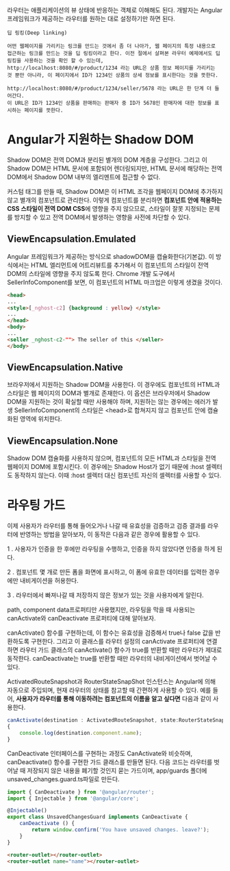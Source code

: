 라우터는 애플리케이션의 뷰 상태에 반응하는 객체로 이해해도 된다. 개발자는 Angular 프레임워크가 제공하는 라우터를 원하는 대로 설정하기만 하면 된다.

```
딥 링킹(Deep linking)

어떤 웹페이지를 가리키는 링크를 만드는 것에서 좀 더 나아가, 웹 페이지의 특정 내용으로 접근하는 링크를 만드는 것을 딥 링킹이라고 한다. 이전 절에서 살펴본 라우터 예제에서도 딥 링킹을 사용하는 것을 확인 할 수 있는데,
http://localhost:8080/#/product/1234 라는 URL은 상품 정보 페이지를 가리키는 것 뿐만 아니라, 이 페이지에서 ID가 1234인 상품의 상세 정보를 표시한다는 것을 뜻한다.

http://localhost:8080/#/product/1234/seller/5678 라는 URL은 한 단계 더 들어간다.
이 URL은 ID가 1234인 상품을 판매하는 판매자 중 ID가 5678인 판매자에 대한 정보를 표시하는 페이지를 뜻한다.
```

# Angular가 지원하는 Shadow DOM
Shadow DOM은 전역 DOM과 분리된 별개의 DOM 계층을 구성한다. 그리고 이 Shadow DOM은 HTML 문서에 포함되어 렌더링되지만, HTML 문서에 해당하는 전역 DOM에서 Shadow DOM 내부의 엘리멘트에 접근할 수 없다.

커스텀 태그를 만들 때, Shadow DOM은 이 HTML 조각을 웹페이지 DOM에 추가하지 않고 별개의 컴포넌트로 관리한다. 이렇게 컴포넌트를 분리하면 **컴포넌트 안에 적용하는 CSS 스타일이 전역 DOM CSS**에 영향을 주지 않으므로, 스타일이 잘못 지정되는 문제를 방지할 수 있고 전역 DOM에서 발생하는 영향을 사전에 차단할 수 있다.

## ViewEncapsulation.Emulated 
Angular 프레임워크가 제공하는 방식으로 shadowDOM을 캡슐화한다(기본값). 이 방식에서는 HTML 엘리먼트에 어트리뷰트를 추가해서 이 컴포넌트의 스타일이 전역 DOM의 스타일에 영향을 주지 않도록 한다. Chrome 개발 도구에서 SellerInfoComponent를 보면, 이 컴포넌트의 HTML 마크업은 이렇게 생겼을 것이다.

```html
<head>
...
<style>[_nghost-c2] {background : yellow} </style>
...
</head>
<body>
...
<seller _nghost-c2-""> The seller of this </seller>
</body>
```

## ViewEncapsulation.Native
브라우저에서 지원하는 Shadow DOM을 사용한다. 이 경우에도 컴포넌트의 HTML과 스타일은 웹 페이지의 DOM과 별개로 존재한다. 이 옵션은 브라우저에서 Shadow DOM을 지원하는 것이 확실할 때만 사용해야 하며, 지원하는 않는 경우에는 에러가 발생
SellerInfoComponent의 스타일은 \<head>로 합쳐지지 않고 컴포넌트 안에 캡슐화된 영역에 위치한다.

## ViewEncapsulation.None
Shadow DOM 캡슐화를 사용하지 않으며, 컴포넌트의 모든 HTML과 스타일을 전역 웹페이지 DOM에 포함시킨다. 이 경우에는 Shadow Host가 없기 때문에 :host 셀렉터도 동작하지 않는다. 이때 :host 셀렉터 대신 컴포넌트 자신의 셀렉터를 사용할 수 있다.

# 라우팅 가드
이제 사용자가 라우터를 통해 들어오거나 나갈 때 유효성을 검증하고 검증 결과를 라우터에 반영하는 방법을 알아보자, 이 동작은 다음과 같은 경우에 활용할 수 있다.

1 . 사용자가 인증을 한 후에만 라우팅을 수행하고, 인증을 하지 않았다면 인증을 하게 된다.

2 . 컴포넌트 몇 개로 만든 폼을 화면에 표시하고, 이 폼에 유효한 데이터를 입력한 경우에만 내비게이션을 허용한다.

3 . 라우터에서 빠져나갈 때 저장하지 않은 정보가 있는 것을 사용자에게 알린다.

path, component data프로퍼티만 사용했지만, 라우팅을 막을 때 사용되는 canActivate와 canDeactivate 프로퍼티에 대해 알아보자. 

canActivate() 함수를 구현하는데, 이 함수는 유효성을 검증해서 true나 false 값을 반환하도록 구현한다. 그리고 이 클래스를 라우터 설정의 canActivate 프로퍼티에 연결하면 라우터 가드 클래스의 canActivate() 함수가 true를 반환할 때만 라우터가 제대로 동작한다. 
canDeactivate는 true를 반환할 때만 라우터의 내비게이션에서 벗어날 수 있다.


ActivatedRouteSnapshot과 RouterStateSnapShot 인스턴스는 Angular에 의해 자동으로 주입되며, 현재 라우터의 상태를 참고할 때 간편하게 사용할 수 있다. 예를 들어, **사용자가 라우터를 통해 이동하려는 컴포넌트의 이름을 알고 싶다면** 다음과 같이 사용한다.
```js
canActivate(destination : ActivatedRouteSnapshot, state:RouterStateSnapshot)
{
    console.log(destination.component.name);
}
```

CanDeactivate 인터페이스를 구현하는 과정도 CanActivate와 비슷하며, canDeactivate() 함수를 구현한 가드 클래스를 만들면 된다. 다음 코드는 라우터를 벗어날 때 저장되지 않은 내용을 폐기할 것인지 묻는 가드이며, app/guards 폴더에 unsaved_changes.guard.ts파일로 만든다.

```js
import { CanDeactivate } from '@angular/router';
import { Injectable } from '@angular/core';

@Injectable()
export class UnsavedChangesGuard implements CanDeactivate {
    canDeactivate () {
        return window.confirm('You have unsaved changes. leave?');
    }
}
```

```html
<router-outlet></router-outlet>
<router-outlet name="name"></router-outlet>
```
